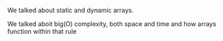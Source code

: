 We talked about static and dynamic arrays.

We talked aboit big(O) complexity, both space and time and how arrays function within that rule